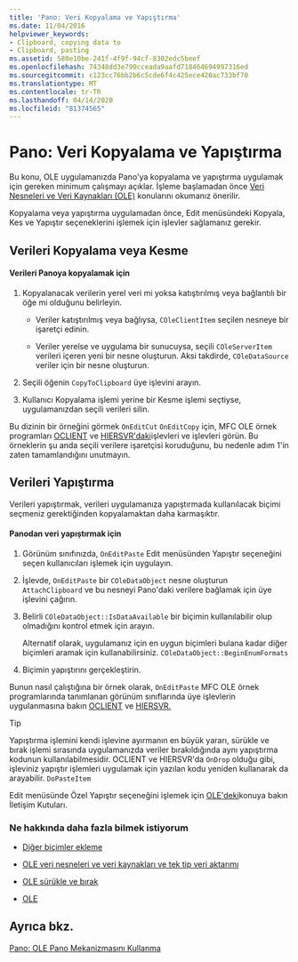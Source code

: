 ```yaml
---
title: 'Pano: Veri Kopyalama ve Yapıştırma'
ms.date: 11/04/2016
helpviewer_keywords:
- Clipboard, copying data to
- Clipboard, pasting
ms.assetid: 580e10be-241f-4f9f-94cf-8302edc5beef
ms.openlocfilehash: 74348dd3e790cceada9aafd718464694997316ed
ms.sourcegitcommit: c123cc76bb2b6c5cde6f4c425ece420ac733bf70
ms.translationtype: MT
ms.contentlocale: tr-TR
ms.lasthandoff: 04/14/2020
ms.locfileid: "81374565"
---
```

# <a name="clipboard-copying-and-pasting-data"></a>Pano: Veri Kopyalama ve Yapıştırma

Bu konu, OLE uygulamanızda Pano'ya kopyalama ve yapıştırma uygulamak için gereken minimum çalışmayı açıklar. İşleme başlamadan önce [Veri Nesneleri ve Veri Kaynakları (OLE)](../mfc/data-objects-and-data-sources-ole.md) konularını okumanız önerilir.

Kopyalama veya yapıştırma uygulamadan önce, Edit menüsündeki Kopyala, Kes ve Yapıştır seçeneklerini işlemek için işlevler sağlamanız gerekir.

## <a name="copying-or-cutting-data"></a><a name="_core_copying_or_cutting_data"></a>Verileri Kopyalama veya Kesme

#### <a name="to-copy-data-to-the-clipboard"></a>Verileri Panoya kopyalamak için

1. Kopyalanacak verilerin yerel veri mi yoksa katıştırılmış veya bağlantılı bir öğe mi olduğunu belirleyin.

   - Veriler katıştırılmış veya bağlıysa, `COleClientItem` seçilen nesneye bir işaretçi edinin.

   - Veriler yerelse ve uygulama bir sunucuysa, seçili `COleServerItem` verileri içeren yeni bir nesne oluşturun. Aksi takdirde, `COleDataSource` veriler için bir nesne oluşturun.

1. Seçili öğenin `CopyToClipboard` üye işlevini arayın.

1. Kullanıcı Kopyalama işlemi yerine bir Kesme işlemi seçtiyse, uygulamanızdan seçili verileri silin.

Bu dizinin bir örneğini görmek `OnEditCut` `OnEditCopy` için, MFC OLE örnek programları [OCLIENT](../overview/visual-cpp-samples.md) ve [HIERSVR'daki](../overview/visual-cpp-samples.md)işlevleri ve işlevleri görün. Bu örneklerin şu anda seçili verilere işaretçisi koruduğunu, bu nedenle adım 1'in zaten tamamlandığını unutmayın.

## <a name="pasting-data"></a><a name="_core_pasting_data"></a>Verileri Yapıştırma

Verileri yapıştırmak, verileri uygulamanıza yapıştırmada kullanılacak biçimi seçmeniz gerektiğinden kopyalamaktan daha karmaşıktır.

#### <a name="to-paste-data-from-the-clipboard"></a>Panodan veri yapıştırmak için

1. Görünüm sınıfınızda, `OnEditPaste` Edit menüsünden Yapıştır seçeneğini seçen kullanıcıları işlemek için uygulayın.

1. İşlevde, `OnEditPaste` bir `COleDataObject` nesne oluşturun `AttachClipboard` ve bu nesneyi Pano'daki verilere bağlamak için üye işlevini çağırın.

1. Belirli `COleDataObject::IsDataAvailable` bir biçimin kullanılabilir olup olmadığını kontrol etmek için arayın.

   Alternatif olarak, uygulamanız için en uygun biçimleri bulana kadar diğer biçimleri aramak için kullanabilirsiniz. `COleDataObject::BeginEnumFormats`

1. Biçimin yapıştırını gerçekleştirin.

Bunun nasıl çalıştığına bir örnek olarak, `OnEditPaste` MFC OLE örnek programlarında tanımlanan görünüm sınıflarında üye işlevlerin uygulanmasına bakın [OCLIENT](../overview/visual-cpp-samples.md) ve [HIERSVR.](../overview/visual-cpp-samples.md)

> [!TIP]
> Yapıştırma işlemini kendi işlevine ayırmanın en büyük yararı, sürükle ve bırak işlemi sırasında uygulamanızda veriler bırakıldığında aynı yapıştırma kodunun kullanılabilmesidir. OCLIENT ve HIERSVR'da `OnDrop` olduğu gibi, işleviniz yapıştır işlemleri uygulamak için yazılan kodu yeniden kullanarak da arayabilir. `DoPasteItem`

Edit menüsünde Özel Yapıştır seçeneğini işlemek için [OLE'deki](../mfc/dialog-boxes-in-ole.md)konuya bakın İletişim Kutuları.

### <a name="what-do-you-want-to-know-more-about"></a>Ne hakkında daha fazla bilmek istiyorum

- [Diğer biçimler ekleme](../mfc/clipboard-adding-other-formats.md)

- [OLE veri nesneleri ve veri kaynakları ve tek tip veri aktarımı](../mfc/data-objects-and-data-sources-ole.md)

- [OLE sürükle ve bırak](../mfc/drag-and-drop-ole.md)

- [OLE](../mfc/ole-background.md)

## <a name="see-also"></a>Ayrıca bkz.

[Pano: OLE Pano Mekanizmasını Kullanma](../mfc/clipboard-using-the-ole-clipboard-mechanism.md)
